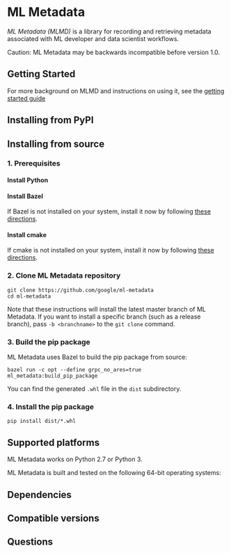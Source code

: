 
# ML Metadata

*ML Metadata (MLMD)* is a library for recording and retrieving metadata
associated with ML developer and data scientist workflows.

Caution: ML Metadata may be backwards incompatible before version 1.0.

## Getting Started

For more background on MLMD and instructions on using it, see the
[getting started guide](https://github.com/google/ml-metadata/blob/master/g3doc/get_started.md)

## Installing from PyPI

<!-- TODO: create PyPI repository -->
<!-- TODO: add instructions for installing from PyPI -->

## Installing from source

### 1. Prerequisites

#### Install Python

<!-- TODO: Add instructions for installing Python -->

#### Install Bazel

If Bazel is not installed on your system, install it now by following [these
directions](https://bazel.build/versions/master/docs/install.html).

#### Install cmake
If cmake is not installed on your system, install it now by following [these
directions](https://cmake.org/install/).

### 2. Clone ML Metadata repository

<!-- TODO: create ML Metadata repository -->
```shell
git clone https://github.com/google/ml-metadata
cd ml-metadata
```

Note that these instructions will install the latest master branch of
ML Metadata. If you want to install a specific branch (such as a release
branch), pass `-b <branchname>` to the `git clone` command.

### 3. Build the pip package

ML Metadata uses Bazel to build the pip package from source:

```shell
bazel run -c opt --define grpc_no_ares=true ml_metadata:build_pip_package
```

You can find the generated `.whl` file in the `dist` subdirectory.

### 4. Install the pip package

```shell
pip install dist/*.whl
```

## Supported platforms

ML Metadata works on Python 2.7 or Python 3.

ML Metadata is built and tested on the following 64-bit operating systems:

<!-- TODO:  * macOS 10.13.6 (Sierra) or later. -->
<!-- TODO:  * Ubuntu 14.04 or later. -->

## Dependencies

<!-- TODO: determine dependencies. -->

## Compatible versions

<!-- TODO: determine compatible versions. -->

## Questions

<!-- TODO: setup stackoverflow -->


